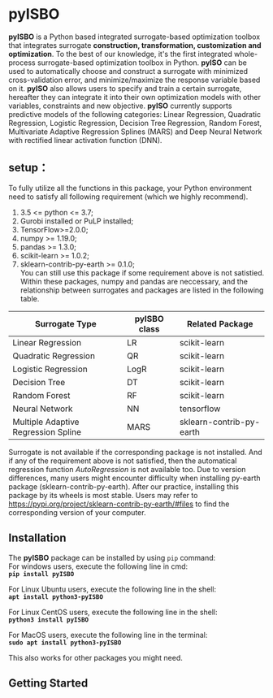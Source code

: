 # pyISBO
**pyISBO** is a Python based integrated surrogate-based optimization toolbox that integrates surrogate **construction, transformation, customization and optimization**. To the best of our knowledge, it's the first integrated whole-process surrogate-based optimization toolbox in Python. **pyISO** can be used to automatically choose and construct a surrogate with minimized cross-validation error, and minimize/maximize the response variable based on it. **pyISO** also allows users to specify and train a certain surrogate, hereafter they can integrate it into their own optimization models with other variables, constraints and new objective. **pyISO** currently supports predictive models of the following categories: Linear Regression, Quadratic Regression, Logistic Regression, Decision Tree Regression, Random Forest, Multivariate Adaptive Regression Splines (MARS)  and Deep Neural Network with rectified linear activation function (DNN). 

## setup：  
To fully utilize all the functions in this package, your Python environment need to satisfy all following requirement (which we highly recommend).
1. 3.5 <= python <= 3.7;  
2. Gurobi installed or PuLP installed;  
3. TensorFlow>=2.0.0;    
4. numpy >= 1.19.0;  
5. pandas >= 1.3.0;  
6. scikit-learn >= 1.0.2;  
7. sklearn-contrib-py-earth >= 0.1.0;  
You can still use this package if some requirement above is not satistied. Within these packages, numpy and pandas are neccessary, and the relationship between surrogates and packages are listed in the following table.

| Surrogate Type | **pyISBO** class | Related Package |
|----|----|----|
| Linear Regression | LR | scikit-learn |
| Quadratic Regression | QR | scikit-learn |
| Logistic Regression | LogR | scikit-learn |
| Decision Tree | DT | scikit-learn |
| Random Forest | RF | scikit-learn |
| Neural Network | NN | tensorflow |
| Multiple Adaptive Regression Spline  | MARS | sklearn-contrib-py-earth |

Surrogate is not available if the corresponding package is not installed. And if any of the requirement above is not satisfied, then the automatical regression function *AutoRegression* is not available too. Due to version differences, many users might encounter difficulty when installing py-earth package (sklearn-contrib-py-earth). After our practice, installing this package by its wheels is most stable. Users may refer to https://pypi.org/project/sklearn-contrib-py-earth/#files to find the corresponding version of your computer.

## Installation
The **pyISBO** package can be installed by using <code>pip</code> command:  
For windows users, execute the following line in cmd:  
**`pip install pyISBO`**  

For Linux Ubuntu users, execute the following line in the shell:  
**`apt install python3-pyISBO`**  

For Linux CentOS users, execute the following line in the shell:  
**`python3 install pyISBO`**  

For MacOS users, execute the following line in the terminal:  
**`sudo apt install python3-pyISBO`**  

This also works for other packages you might need.

## Getting Started
